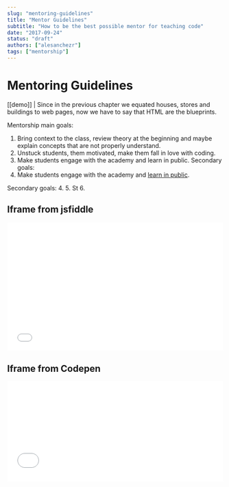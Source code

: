 ```yaml
---
slug: "mentoring-guidelines"
title: "Mentor Guidelines"
subtitle: "How to be the best possible mentor for teaching code"
date: "2017-09-24"
status: "draft"
authors: ["alesanchezr"]
tags: ["mentorship"]
---
```

# Mentoring Guidelines

[[demo]]
| Since in the previous chapter we equated houses, stores and buildings to web pages, now we have to say that HTML are the blueprints.


Mentorship main goals:
1. Bring context to the class, review theory at the beginning and maybe explain concepts that are not properly understand.
2. Unstuck students, them motivated, make them fall in love with coding.
3. Make students engage with the academy and learn in public.
Secondary goals:
1. Make students engage with the academy and [learn in public](https://www.youtube.com/watch?v=mgbEGFOtgqM&feature=youtu.be&t=59s).

Secondary goals:
4. 
5. St
6. 


<before-after width="500px" before="https://ucarecdn.com/6cc5fb13-c065-407d-873e-e9a49db474d6/" after="https://ucarecdn.com/6cc5fb13-c065-407d-873e-e9a49db474d6/"></before-after>

## Iframe from jsfiddle

<iframe width="100%" height="300" src="//jsfiddle.net/g1qyusm8/embedded/html,css,result/dark/" allowfullscreen="allowfullscreen" allowpaymentrequest frameborder="0"></iframe>

## Iframe from Codepen

<iframe height='234' scrolling='no' title='Dump Truck Loading Animation' src='//codepen.io/jkantner/embed/EdBJxy/?height=234&theme-id=dark&default-tab=js' frameborder='no' allowtransparency='true' allowfullscreen='true' style='width: 100%;'>See the Pen <a href='https://codepen.io/jkantner/pen/EdBJxy/'>Dump Truck Loading Animation</a> by Jon Kantner (<a href='https://codepen.io/jkantner'>@jkantner</a>) on <a href='https://codepen.io'>CodePen</a>.
</iframe>
